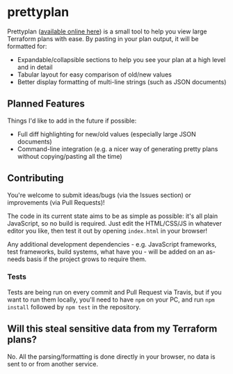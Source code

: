 # prettyplan

Prettyplan ([available online here](https://chrislewisdev.github.io/prettyplan/)) is a small tool to help you view large Terraform plans with ease. By pasting in your plan output, it will be formatted for:

 - Expandable/collapsible sections to help you see your plan at a high level and in detail
 - Tabular layout for easy comparison of old/new values
 - Better display formatting of multi-line strings (such as JSON documents)
 
## Planned Features

Things I'd like to add in the future if possible:

 - Full diff highlighting for new/old values (especially large JSON documents)
 - Command-line integration (e.g. a nicer way of generating pretty plans without copying/pasting all the time)
 
## Contributing

You're welcome to submit ideas/bugs (via the Issues section) or improvements (via Pull Requests)! 

The code in its current state aims to be as simple as possible: it's all plain JavaScript, so no build is required. Just edit the HTML/CSS/JS in whatever editor you like, then test it out by opening `index.html` in your browser!

Any additional development dependencies - e.g. JavaScript frameworks, test frameworks, build systems, what have you - will be added on an as-needs basis if the project grows to require them.
 
### Tests

Tests are being run on every commit and Pull Request via Travis, but if you want to run them locally, you'll need to have `npm` on your PC, and run `npm install` followed by `npm test` in the repository.

## Will this steal sensitive data from my Terraform plans?

No. All the parsing/formatting is done directly in your browser, no data is sent to or from another service.
